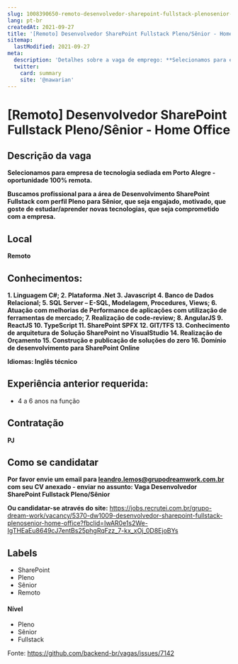 ```yaml
---
slug: 1008390650-remoto-desenvolvedor-sharepoint-fullstack-plenosenior-home-office
lang: pt-br
createdAt: 2021-09-27
title: '[Remoto] Desenvolvedor SharePoint Fullstack Pleno/Sênior - Home Office - Vaga de Emprego'
sitemap:
  lastModified: 2021-09-27
meta:
  description: 'Detalhes sobre a vaga de emprego: **Selecionamos para empresa de tecnologia sediada em Porto Alegre - oportunidade 100% remota.** **Buscamos profissional para a área de Desenvolvimento SharePoint Fullstack com perfil Pleno para Sênior, que seja engajado, motivado, que goste de estudar/aprender novas tecnologias, que seja comprometido com a empresa.**'
  twitter:
    card: summary
    site: '@nawarian'
---
```


# [Remoto] Desenvolvedor SharePoint Fullstack Pleno/Sênior - Home Office

## Descrição da vaga

**Selecionamos para empresa de tecnologia sediada em Porto Alegre - oportunidade 100% remota.**

**Buscamos profissional para a área de Desenvolvimento SharePoint Fullstack com perfil Pleno para Sênior, que seja engajado, motivado, que goste de estudar/aprender novas tecnologias, que seja comprometido com a empresa.**

## Local

**Remoto**

## Conhecimentos:

**1. Linguagem C#;
2. Plataforma .Net
3. Javascript
4. Banco de Dados Relacional;
5. SQL Server – E-SQL, Modelagem, Procedures, Views;
6. Atuação com melhorias de Performance de aplicações com utilização de ferramentas
de mercado;
7. Realização de code-review;
8. AngularJS
9. ReactJS
10. TypeScript
11. SharePoint SPFX
12. GIT/TFS
13. Conhecimento de arquitetura de Solução SharePoint no VisualStudio
14. Realização de Orçamento
15. Construção e publicação de soluções do zero
16. Domínio de desenvolvimento para SharePoint Online**

**Idiomas: Inglês técnico**

## Experiência anterior requerida:
- 4 a 6 anos na função

## Contratação

**PJ** 

## Como se candidatar

**Por favor envie um email para leandro.lemos@grupodreamwork.com.br com seu CV anexado - enviar no assunto: Vaga Desenvolvedor SharePoint Fullstack Pleno/Sênior**

**Ou candidatar-se através do site:** https://jobs.recrutei.com.br/grupo-dream-work/vacancy/5370-dw1009-desenvolvedor-sharepoint-fullstack-plenosenior-home-office?fbclid=IwAR0e1s2We-IgTHEaEu8649cJ7entBs25phgRqFzz_7-kx_xOj_0D8EjoBYs

## Labels
- SharePoint
- Pleno
- Sênior
- Remoto

#### Nível
- Pleno
- Sênior
- Fullstack

Fonte: https://github.com/backend-br/vagas/issues/7142